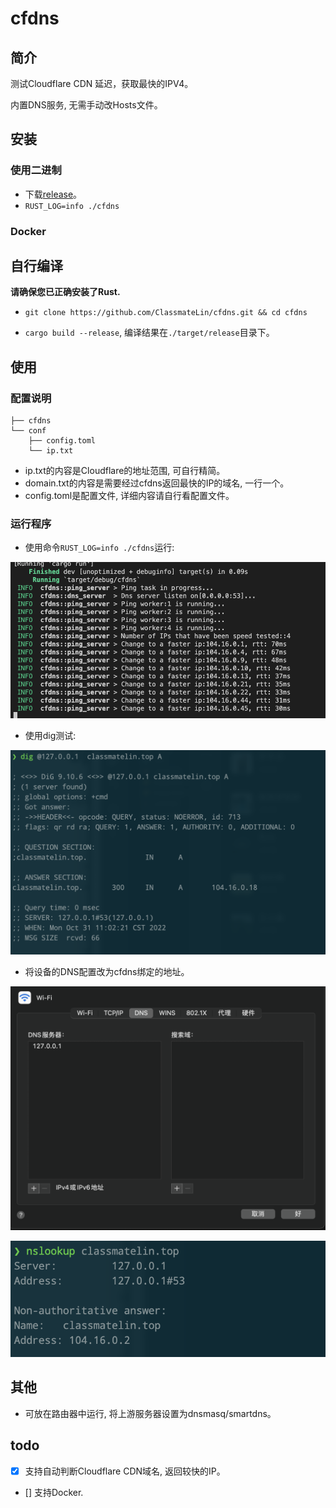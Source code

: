 # cfdns

## 简介

测试Cloudflare CDN 延迟，获取最快的IPV4。

内置DNS服务, 无需手动改Hosts文件。

## 安装

### 使用二进制

- 下载[release](https://github.com/ClassmateLin/cfdns/releases)。
- `RUST_LOG=info ./cfdns`

### Docker


## 自行编译

**请确保您已正确安装了Rust.**

- `git clone https://github.com/ClassmateLin/cfdns.git && cd cfdns`

- `cargo build --release`, 编译结果在`./target/release`目录下。


## 使用

### 配置说明

``` 
├── cfdns
└── conf
    ├── config.toml
    └── ip.txt
```

- ip.txt的内容是Cloudflare的地址范围, 可自行精简。
- domain.txt的内容是需要经过cfdns返回最快的IP的域名, 一行一个。
- config.toml是配置文件, 详细内容请自行看配置文件。


### 运行程序

- 使用命令`RUST_LOG=info ./cfdns`运行:

![runing](./docs/imgs/running.png)

- 使用dig测试:

![dig](./docs/imgs/dig.png)

- 将设备的DNS配置改为cfdns绑定的地址。

![setting](./docs/imgs/setting.png)

![result](./docs/imgs/result.png)



## 其他

- 可放在路由器中运行, 将上游服务器设置为dnsmasq/smartdns。

## todo

- [x] 支持自动判断Cloudflare CDN域名, 返回较快的IP。

- [] 支持Docker.